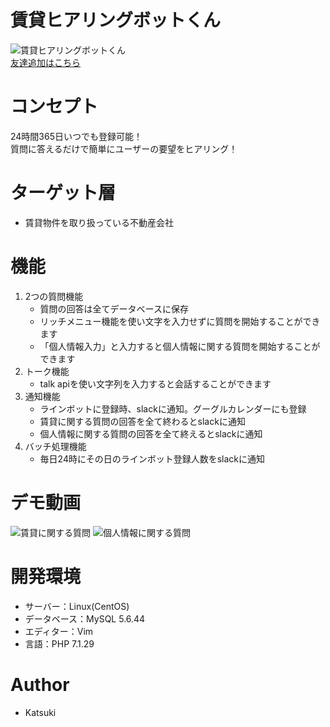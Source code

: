 # 賃貸ヒアリングボットくん

![賃貸ヒアリングボットくん](https://user-images.githubusercontent.com/67732612/118601028-19a44a80-b7f5-11eb-9558-608b818b59f0.JPG)<br>
[友達追加はこちら](https://line.me/R/ti/p/%40155jsgma)

# コンセプト

24時間365日いつでも登録可能！<br>
質問に答えるだけで簡単にユーザーの要望をヒアリング！

# ターゲット層

* 賃貸物件を取り扱っている不動産会社

# 機能

1. 2つの質問機能
    - 質問の回答は全てデータベースに保存
    - リッチメニュー機能を使い文字を入力せずに質問を開始することができます
    - 「個人情報入力」と入力すると個人情報に関する質問を開始することができます
1. トーク機能
    - talk apiを使い文字列を入力すると会話することができます
1. 通知機能
    - ラインボットに登録時、slackに通知。グーグルカレンダーにも登録
    - 賃貸に関する質問の回答を全て終わるとslackに通知
    - 個人情報に関する質問の回答を全て終えるとslackに通知
1. バッチ処理機能
    - 毎日24時にその日のラインボット登録人数をslackに通知

# デモ動画
![賃貸に関する質問](https://user-images.githubusercontent.com/67732612/118636778-677e7a00-b818-11eb-9b2d-3cf0f1c95ae5.gif)
![個人情報に関する質問](https://user-images.githubusercontent.com/67732612/118637494-394d6a00-b819-11eb-9348-3239190afd32.gif)

# 開発環境

* サーバー：Linux(CentOS)
* データベース：MySQL 5.6.44
* エディター：Vim
* 言語：PHP 7.1.29

# Author

* Katsuki
